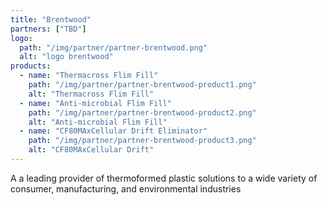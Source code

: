 ```yaml
---
title: "Brentwood"
partners: ["TBD"]
logo:
  path: "/img/partner/partner-brentwood.png"
  alt: "logo brentwood"
products:
  - name: "Thermacross Flim Fill"
    path: "/img/partner/partner-brentwood-product1.png"
    alt: "Thermacross Flim Fill"
  - name: "Anti-microbial Flim Fill"
    path: "/img/partner/partner-brentwood-product2.png"
    alt: "Anti-microbial Flim Fill"
  - name: "CF80MAxCellular Drift Eliminator"
    path: "/img/partner/partner-brentwood-product3.png"
    alt: "CF80MAxCellular Drift"
---
```

 A a leading provider of thermoformed plastic solutions to a wide variety of consumer, manufacturing, and environmental industries